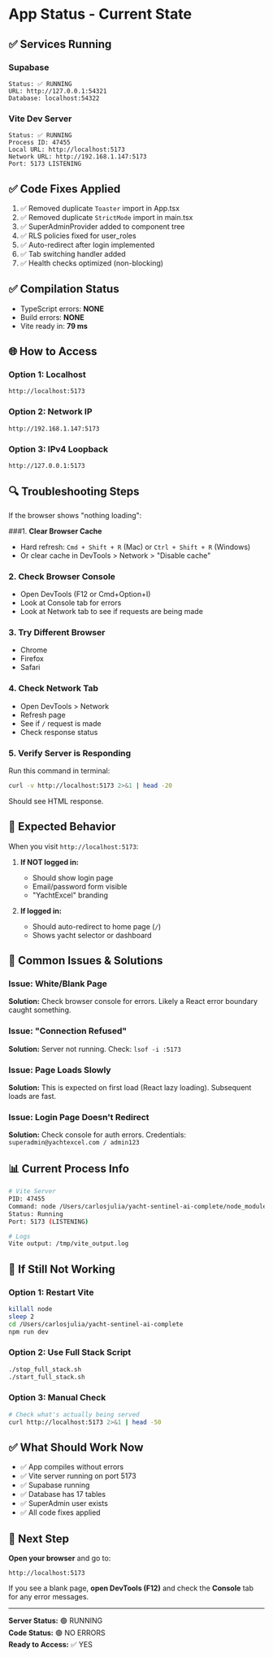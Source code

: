 # App Status - Current State

## ✅ Services Running

### Supabase
```
Status: ✅ RUNNING
URL: http://127.0.0.1:54321
Database: localhost:54322
```

### Vite Dev Server  
```
Status: ✅ RUNNING
Process ID: 47455
Local URL: http://localhost:5173
Network URL: http://192.168.1.147:5173
Port: 5173 LISTENING
```

## ✅ Code Fixes Applied

1. ✅ Removed duplicate `Toaster` import in App.tsx
2. ✅ Removed duplicate `StrictMode` import in main.tsx
3. ✅ SuperAdminProvider added to component tree
4. ✅ RLS policies fixed for user_roles
5. ✅ Auto-redirect after login implemented
6. ✅ Tab switching handler added
7. ✅ Health checks optimized (non-blocking)

## ✅ Compilation Status

- TypeScript errors: **NONE**
- Build errors: **NONE**
- Vite ready in: **79 ms**

## 🌐 How to Access

### Option 1: Localhost
```
http://localhost:5173
```

### Option 2: Network IP
```
http://192.168.1.147:5173
```

### Option 3: IPv4 Loopback
```
http://127.0.0.1:5173
```

## 🔍 Troubleshooting Steps

If the browser shows "nothing loading":

###1. **Clear Browser Cache**
   - Hard refresh: `Cmd + Shift + R` (Mac) or `Ctrl + Shift + R` (Windows)
   - Or clear cache in DevTools > Network > "Disable cache"

### 2. **Check Browser Console**
   - Open DevTools (F12 or Cmd+Option+I)
   - Look at Console tab for errors
   - Look at Network tab to see if requests are being made

### 3. **Try Different Browser**
   - Chrome
   - Firefox
   - Safari

### 4. **Check Network Tab**
   - Open DevTools > Network
   - Refresh page
   - See if `/` request is made
   - Check response status

### 5. **Verify Server is Responding**
Run this command in terminal:
```bash
curl -v http://localhost:5173 2>&1 | head -20
```

Should see HTML response.

## 🎯 Expected Behavior

When you visit `http://localhost:5173`:

1. **If NOT logged in:**
   - Should show login page
   - Email/password form visible
   - "YachtExcel" branding

2. **If logged in:**
   - Should auto-redirect to home page (`/`)
   - Shows yacht selector or dashboard

## 🐛 Common Issues & Solutions

### Issue: White/Blank Page
**Solution:** Check browser console for errors. Likely a React error boundary caught something.

### Issue: "Connection Refused"
**Solution:** Server not running. Check: `lsof -i :5173`

### Issue: Page Loads Slowly
**Solution:** This is expected on first load (React lazy loading). Subsequent loads are fast.

### Issue: Login Page Doesn't Redirect
**Solution:** Check console for auth errors. Credentials: `superadmin@yachtexcel.com / admin123`

## 📊 Current Process Info

```bash
# Vite Server
PID: 47455
Command: node /Users/carlosjulia/yacht-sentinel-ai-complete/node_modules/.bin/vite
Status: Running
Port: 5173 (LISTENING)

# Logs
Vite output: /tmp/vite_output.log
```

## 🔧 If Still Not Working

### Option 1: Restart Vite
```bash
killall node
sleep 2
cd /Users/carlosjulia/yacht-sentinel-ai-complete
npm run dev
```

### Option 2: Use Full Stack Script
```bash
./stop_full_stack.sh
./start_full_stack.sh
```

### Option 3: Manual Check
```bash
# Check what's actually being served
curl http://localhost:5173 2>&1 | head -50
```

## ✅ What Should Work Now

- ✅ App compiles without errors
- ✅ Vite server running on port 5173
- ✅ Supabase running
- ✅ Database has 17 tables
- ✅ SuperAdmin user exists
- ✅ All code fixes applied

## 🎯 Next Step

**Open your browser** and go to:
```
http://localhost:5173
```

If you see a blank page, **open DevTools (F12)** and check the **Console** tab for any error messages.

---

**Server Status:** 🟢 RUNNING  
**Code Status:** 🟢 NO ERRORS  
**Ready to Access:** ✅ YES
